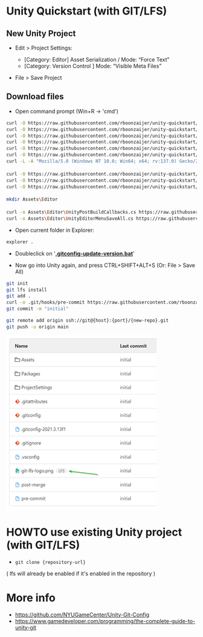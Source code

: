 # Unity Quickstart (with GIT/LFS)

## New Unity Project

- Edit > Project Settings:
    - [Category: Editor] Asset Serialization / Mode: “Force Text”
    - [Category: Version Control ] Mode: “Visible Meta Files”

- File > Save Project

## Download files

- Open command prompt (Win+R -> 'cmd')

```bash
curl -O https://raw.githubusercontent.com/rboonzaijer/unity-quickstart/main/all-unity-root-files/.gitattributes
curl -O https://raw.githubusercontent.com/rboonzaijer/unity-quickstart/main/all-unity-root-files/.gitconfig
curl -O https://raw.githubusercontent.com/rboonzaijer/unity-quickstart/main/all-unity-root-files/.gitconfig---2021.3.13f1
curl -O https://raw.githubusercontent.com/rboonzaijer/unity-quickstart/main/all-unity-root-files/.gitconfig-update-version.bat
curl -O https://raw.githubusercontent.com/rboonzaijer/unity-quickstart/main/all-unity-root-files/.gitignore
curl -O https://raw.githubusercontent.com/rboonzaijer/unity-quickstart/main/all-unity-root-files/readme.md
curl -L -A "Mozilla/5.0 (Windows NT 10.0; Win64; x64; rv:137.0) Gecko/20100101 Firefox/137.0" -O https://media.githubusercontent.com/media/rboonzaijer/unity-quickstart/refs/heads/main/all-unity-root-files/git-lfs-logo.png

curl -O https://raw.githubusercontent.com/rboonzaijer/unity-quickstart/main/all-unity-root-files/build-profile.bat
curl -O https://raw.githubusercontent.com/rboonzaijer/unity-quickstart/main/all-unity-root-files/build-windows-dev.bat
curl -O https://raw.githubusercontent.com/rboonzaijer/unity-quickstart/main/all-unity-root-files/build-windows-release.bat

mkdir Assets\Editor

curl -o Assets\Editor\UnityPostBuildCallbacks.cs https://raw.githubusercontent.com/rboonzaijer/unity-quickstart/main/all-unity-root-files/UnityPostBuildCallbacks.cs
curl -o Assets\Editor\UnityEditorMenuSaveAll.cs https://raw.githubusercontent.com/rboonzaijer/unity-quickstart/main/all-unity-root-files/UnityEditorMenuSaveAll.cs
```

- Open current folder in Explorer:

```bash
explorer .
```

- Doubleclick on '<ins>**.gitconfig-update-version.bat**</ins>'

- Now go into Unity again, and press CTRL+SHIFT+ALT+S (Or: File > Save All)

```bash
git init
git lfs install
git add .
curl -o .git/hooks/pre-commit https://raw.githubusercontent.com/rboonzaijer/unity-quickstart/main/all-unity-root-files/pre-commit
git commit -m "initial"
```

```bash
git remote add origin ssh://git@{host}:{port}/{new-repo}.git
git push -u origin main
```

![Example](screenshot.png)

# HOWTO use existing Unity project (with GIT/LFS)

- `git clone {repository-url}`

( lfs will already be enabled if it's enabled in the repository )




# More info

- https://github.com/NYUGameCenter/Unity-Git-Config
- https://www.gamedeveloper.com/programming/the-complete-guide-to-unity-git
